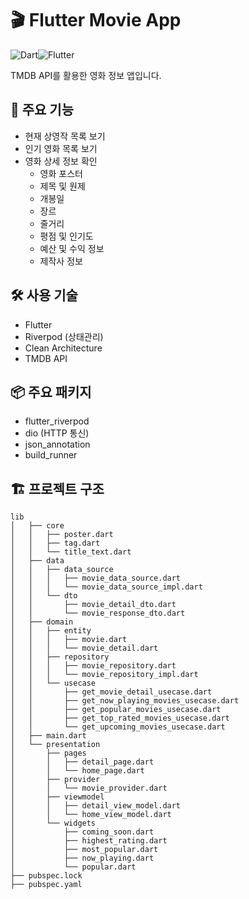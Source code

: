 # 🎬 Flutter Movie App

![Dart](https://img.shields.io/badge/dart-%230175C2.svg?style=for-the-badge&logo=dart&logoColor=white)![Flutter](https://img.shields.io/badge/Flutter-%2302569B.svg?style=for-the-badge&logo=Flutter&logoColor=white)

TMDB API를 활용한 영화 정보 앱입니다.

## 📱 주요 기능

- 현재 상영작 목록 보기
- 인기 영화 목록 보기
- 영화 상세 정보 확인
  - 영화 포스터
  - 제목 및 원제
  - 개봉일
  - 장르
  - 줄거리
  - 평점 및 인기도
  - 예산 및 수익 정보
  - 제작사 정보

## 🛠 사용 기술

- Flutter
- Riverpod (상태관리)
- Clean Architecture
- TMDB API

## 📦 주요 패키지

- flutter_riverpod
- dio (HTTP 통신)
- json_annotation
- build_runner

## 🏗 프로젝트 구조

```
lib
│   ├── core
│   │   ├── poster.dart
│   │   ├── tag.dart
│   │   └── title_text.dart
│   ├── data
│   │   ├── data_source
│   │   │   ├── movie_data_source.dart
│   │   │   └── movie_data_source_impl.dart
│   │   └── dto
│   │       ├── movie_detail_dto.dart
│   │       └── movie_response_dto.dart
│   ├── domain
│   │   ├── entity
│   │   │   ├── movie.dart
│   │   │   └── movie_detail.dart
│   │   ├── repository
│   │   │   ├── movie_repository.dart
│   │   │   └── movie_repository_impl.dart
│   │   └── usecase
│   │       ├── get_movie_detail_usecase.dart
│   │       ├── get_now_playing_movies_usecase.dart
│   │       ├── get_popular_movies_usecase.dart
│   │       ├── get_top_rated_movies_usecase.dart
│   │       └── get_upcoming_movies_usecase.dart
│   ├── main.dart
│   └── presentation
│       ├── pages
│       │   ├── detail_page.dart
│       │   └── home_page.dart
│       ├── provider
│       │   └── movie_provider.dart
│       ├── viewmodel
│       │   ├── detail_view_model.dart
│       │   └── home_view_model.dart
│       └── widgets
│           ├── coming_soon.dart
│           ├── highest_rating.dart
│           ├── most_popular.dart
│           ├── now_playing.dart
│           └── popular.dart
├── pubspec.lock
├── pubspec.yaml
```
